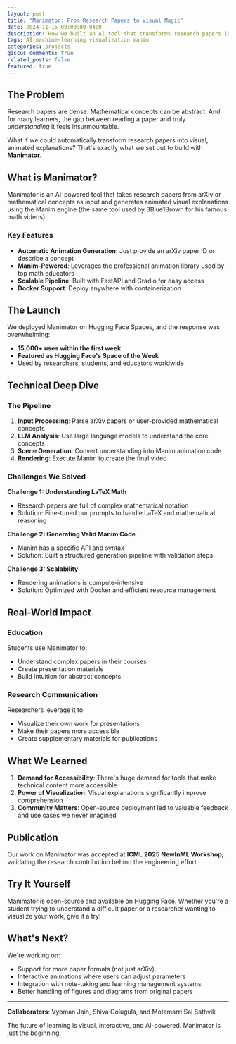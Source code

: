 ```yaml
---
layout: post
title: "Manimator: From Research Papers to Visual Magic"
date: 2024-11-15 09:00:00-0400
description: How we built an AI tool that transforms research papers into animated explanations and reached 15,000+ users in one week
tags: AI machine-learning visualization manim
categories: projects
giscus_comments: true
related_posts: false
featured: true
---
```


## The Problem

Research papers are dense. Mathematical concepts can be abstract. And for many learners, the gap between reading a paper and truly _understanding_ it feels insurmountable.

What if we could automatically transform research papers into visual, animated explanations? That's exactly what we set out to build with **Manimator**.

## What is Manimator?

Manimator is an AI-powered tool that takes research papers from arXiv or mathematical concepts as input and generates animated visual explanations using the Manim engine (the same tool used by 3Blue1Brown for his famous math videos).

### Key Features

- **Automatic Animation Generation**: Just provide an arXiv paper ID or describe a concept
- **Manim-Powered**: Leverages the professional animation library used by top math educators
- **Scalable Pipeline**: Built with FastAPI and Gradio for easy access
- **Docker Support**: Deploy anywhere with containerization

## The Launch

We deployed Manimator on Hugging Face Spaces, and the response was overwhelming:

- **15,000+ uses within the first week**
- **Featured as Hugging Face's Space of the Week**
- Used by researchers, students, and educators worldwide

## Technical Deep Dive

### The Pipeline

1. **Input Processing**: Parse arXiv papers or user-provided mathematical concepts
2. **LLM Analysis**: Use large language models to understand the core concepts
3. **Scene Generation**: Convert understanding into Manim animation code
4. **Rendering**: Execute Manim to create the final video

### Challenges We Solved

**Challenge 1: Understanding LaTeX Math**

- Research papers are full of complex mathematical notation
- Solution: Fine-tuned our prompts to handle LaTeX and mathematical reasoning

**Challenge 2: Generating Valid Manim Code**

- Manim has a specific API and syntax
- Solution: Built a structured generation pipeline with validation steps

**Challenge 3: Scalability**

- Rendering animations is compute-intensive
- Solution: Optimized with Docker and efficient resource management

## Real-World Impact

### Education

Students use Manimator to:

- Understand complex papers in their courses
- Create presentation materials
- Build intuition for abstract concepts

### Research Communication

Researchers leverage it to:

- Visualize their own work for presentations
- Make their papers more accessible
- Create supplementary materials for publications

## What We Learned

1. **Demand for Accessibility**: There's huge demand for tools that make technical content more accessible
2. **Power of Visualization**: Visual explanations significantly improve comprehension
3. **Community Matters**: Open-source deployment led to valuable feedback and use cases we never imagined

## Publication

Our work on Manimator was accepted at **ICML 2025 NewInML Workshop**, validating the research contribution behind the engineering effort.

## Try It Yourself

Manimator is open-source and available on Hugging Face. Whether you're a student trying to understand a difficult paper or a researcher wanting to visualize your work, give it a try!

## What's Next?

We're working on:

- Support for more paper formats (not just arXiv)
- Interactive animations where users can adjust parameters
- Integration with note-taking and learning management systems
- Better handling of figures and diagrams from original papers

---

**Collaborators**: Vyoman Jain, Shiva Golugula, and Motamarri Sai Sathvik

The future of learning is visual, interactive, and AI-powered. Manimator is just the beginning.
